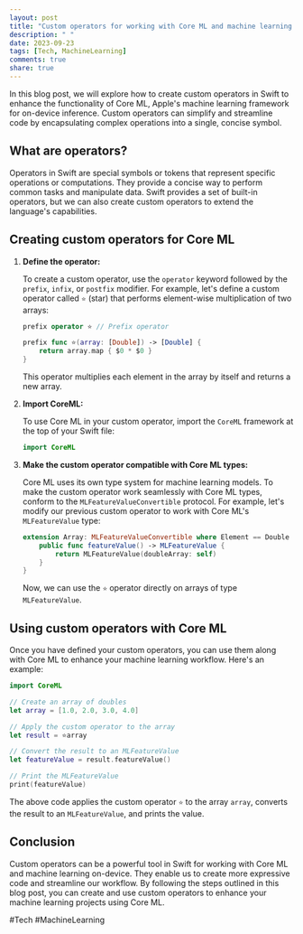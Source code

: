 ```yaml
---
layout: post
title: "Custom operators for working with Core ML and machine learning on-device in Swift"
description: " "
date: 2023-09-23
tags: [Tech, MachineLearning]
comments: true
share: true
---
```


In this blog post, we will explore how to create custom operators in Swift to enhance the functionality of Core ML, Apple's machine learning framework for on-device inference. Custom operators can simplify and streamline code by encapsulating complex operations into a single, concise symbol.

## What are operators?

Operators in Swift are special symbols or tokens that represent specific operations or computations. They provide a concise way to perform common tasks and manipulate data. Swift provides a set of built-in operators, but we can also create custom operators to extend the language's capabilities.

## Creating custom operators for Core ML

1. **Define the operator:**

   To create a custom operator, use the `operator` keyword followed by the `prefix`, `infix`, or `postfix` modifier. For example, let's define a custom operator called `⭐️` (star) that performs element-wise multiplication of two arrays:

   ```swift
   prefix operator ⭐️ // Prefix operator

   prefix func ⭐️(array: [Double]) -> [Double] {
       return array.map { $0 * $0 }
   }
   ```

   This operator multiplies each element in the array by itself and returns a new array.

2. **Import CoreML:**

   To use Core ML in your custom operator, import the `CoreML` framework at the top of your Swift file:

   ```swift
   import CoreML
   ```

3. **Make the custom operator compatible with Core ML types:**

   Core ML uses its own type system for machine learning models. To make the custom operator work seamlessly with Core ML types, conform to the `MLFeatureValueConvertible` protocol. For example, let's modify our previous custom operator to work with Core ML's `MLFeatureValue` type:

   ```swift
   extension Array: MLFeatureValueConvertible where Element == Double {
       public func featureValue() -> MLFeatureValue {
           return MLFeatureValue(doubleArray: self)
       }
   }
   ```

   Now, we can use the `⭐️` operator directly on arrays of type `MLFeatureValue`.

## Using custom operators with Core ML

Once you have defined your custom operators, you can use them along with Core ML to enhance your machine learning workflow. Here's an example:

```swift
import CoreML

// Create an array of doubles
let array = [1.0, 2.0, 3.0, 4.0]

// Apply the custom operator to the array
let result = ⭐️array

// Convert the result to an MLFeatureValue
let featureValue = result.featureValue()

// Print the MLFeatureValue
print(featureValue)
```

The above code applies the custom operator `⭐️` to the array `array`, converts the result to an `MLFeatureValue`, and prints the value.

## Conclusion

Custom operators can be a powerful tool in Swift for working with Core ML and machine learning on-device. They enable us to create more expressive code and streamline our workflow. By following the steps outlined in this blog post, you can create and use custom operators to enhance your machine learning projects using Core ML. 

#Tech #MachineLearning